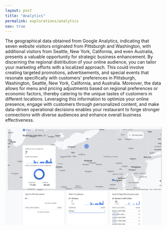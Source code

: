```yaml
---
layout: post
title: "Analytics"
permalink: explorations/analytics
nav: true
---
```


The geographical data obtained from Google Analytics, indicating that seven website visitors originated from Pittsburgh and Washington, with additional visitors from Seattle, New York, California, and even Australia, presents a valuable opportunity for strategic business enhancement. By discerning the regional distribution of your online audience, you can tailor your marketing efforts with a localized approach. This could involve creating targeted promotions, advertisements, and special events that resonate specifically with customers' preferences in Pittsburgh, Washington, Seattle, New York, California, and Australia. Moreover, the data allows for menu and pricing adjustments based on regional preferences or economic factors, thereby catering to the unique tastes of customers in different locations. Leveraging this information to optimize your online presence, engage with customers through personalized content, and make data-driven operational decisions enables your restaurant to forge stronger connections with diverse audiences and enhance overall business effectiveness.



![images](../assets/images/googleanalytic.png) 


